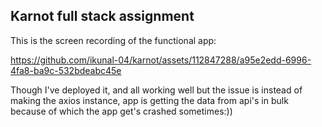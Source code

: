 ## Karnot full stack assignment

This is the screen recording of the functional app:

https://github.com/ikunal-04/karnot/assets/112847288/a95e2edd-6996-4fa8-ba9c-532bdeabc45e


Though I've deployed it, and all working well but the issue is instead of making the axios instance, app is getting the data from api's in bulk because of which the app get's crashed sometimes:))
